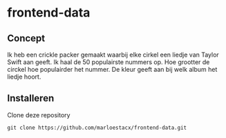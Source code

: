 # frontend-data

## Concept
Ik heb een crickle packer gemaakt waarbij elke cirkel een liedje van Taylor Swift aan geeft. Ik haal de 50 populairste nummers op. Hoe grootter de circkel hoe populairder het nummer. De kleur geeft aan bij welk album het liedje hoort.

## Installeren

Clone deze repository
```
git clone https://github.com/marloestacx/frontend-data.git
```
